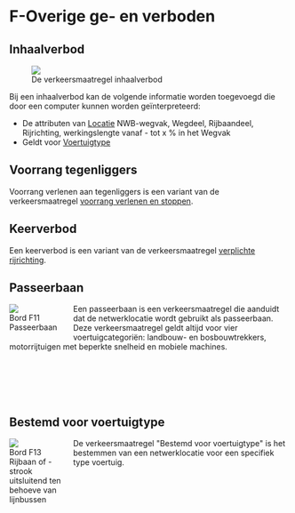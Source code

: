 # F-Overige ge- en verboden


## Inhaalverbod


<figure  style="width:100%">
<img src="./hoofdstukken/media/inhaalverbod.PNG">
<figcaption>De verkeersmaatregel inhaalverbod</caption>
</figure>

Bij een inhaalverbod kan de volgende informatie worden toegevoegd die door een computer kunnen worden geïnterpreteerd:
* De attributen van [Locatie](#locatie) NWB-wegvak, Wegdeel, Rijbaandeel, Rijrichting, werkingslengte vanaf - tot x % in het Wegvak
* Geldt voor [Voertuigtype](#voertuigtypen) 

## Voorrang tegenliggers

Voorrang verlenen aan tegenliggers is een variant van de verkeersmaatregel [voorrang verlenen en stoppen](#voorrang).

## Keerverbod

Een keerverbod is een variant van de verkeersmaatregel [verplichte rijrichting](#verplichte-rijrichting).

## Passeerbaan 

<figure style="float: left; margin: 0 15px 15px 0; width: 100px;"> 
<img src="./hoofdstukken/media/passeerbaan.png">
<figcaption>Bord F11 Passeerbaan</caption>
</figure>

Een passeerbaan is een verkeersmaatregel die aanduidt dat de netwerklocatie wordt gebruikt als passeerbaan.
Deze verkeersmaatregel geldt altijd voor vier voertuigcategoriën: landbouw- en bosbouwtrekkers, motorrijtuigen met beperkte snelheid en mobiele machines.
<br><br><br><br><br><br>


## Bestemd voor voertuigtype


<figure style="float: left; margin: 0 15px 15px 0; width: 100px;">
<img src="./hoofdstukken/media/busbaan.png">
<figcaption>Bord F13 Rijbaan of -strook uitsluitend ten behoeve van lijnbussen</caption>
</figure>

De verkeersmaatregel "Bestemd voor voertuigtype" is het bestemmen van een netwerklocatie voor een specifiek type voertuig.<br><br><br><br><br><br>